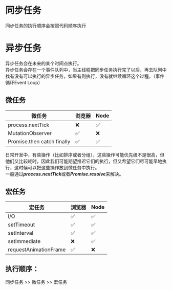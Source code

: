 # 同步任务
同步任务的执行顺序会按照代码顺序执行

# 异步任务
异步任务会在未来的某个时间点执行。  
异步任务会存在一个事件队列中，当主线程把同步任务执行完了以后，再去队列中找有没有可以执行的异步任务，如果有则执行，没有就继续循环这个过程。（事件循环Event Loop）
## 微任务
|微任务|浏览器|Node|  
|--------|-------|-------| 
| process.nextTick |	❌|	✅|  
| MutationObserver |	✅	|❌|  
| Promise.then catch finally |	✅	|✅|  

日常开发中，有些操作（比如排序或者分组），这些操作可能优先级不是很高，但他们又比较耗时，因此我们可能期望推迟它们的执行，但又希望它们尽可能早地执行，这时候可以把这些操作放到微任务中执行。  
一般通过***process.nextTick***或者***Promise.resolve***来解决。


## 宏任务

 |宏任务| 浏览器|	Node|
 |--------|-------|-------| 
|I/O|	✅|	✅|
|setTimeout	|✅|	✅|
|setInterval|	✅|	✅|
|setImmediate|	❌|	✅|
|requestAnimationFrame	|✅	|❌|

## 执行顺序：
同步任务 >> 微任务 >> 宏任务
